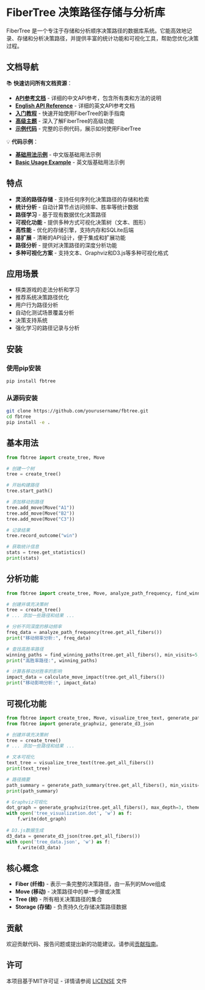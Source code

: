 ﻿# FiberTree 决策路径存储与分析库

FiberTree 是一个专注于存储和分析顺序决策路径的数据库系统。它能高效地记录、存储和分析决策路径，并提供丰富的统计功能和可视化工具，帮助您优化决策过程。

## 文档导航

📚 **快速访问所有文档资源**：

- **[API参考文档](docs/api_reference.md)** - 详细的中文API参考，包含所有类和方法的说明
- **[English API Reference](docs/en/api_reference.md)** - 详细的英文API参考文档
- **[入门教程](docs/tutorials/getting_started.md)** - 快速开始使用FiberTree的新手指南
- **[高级主题](docs/tutorials/advanced_topics.md)** - 深入了解FiberTree的高级功能
- **[示例代码](examples/)** - 完整的示例代码，展示如何使用FiberTree

💡 **代码示例**：
- **[基础用法示例](examples/correct_usage.py)** - 中文版基础用法示例
- **[Basic Usage Example](examples/correct_usage_en.py)** - 英文版基础用法示例

## 特点

- **灵活的路径存储** - 支持任何序列化决策路径的存储和检索
- **统计分析** - 自动计算节点访问频率、胜率等统计数据
- **路径学习** - 基于现有数据优化决策路径
- **可视化功能** - 提供多种方式可视化决策树（文本、图形）
- **高性能** - 优化的存储引擎，支持内存和SQLite后端
- **易扩展** - 清晰的API设计，便于集成和扩展功能
- **路径分析** - 提供对决策路径的深度分析功能
- **多种可视化方案** - 支持文本、Graphviz和D3.js等多种可视化格式

## 应用场景

- 棋类游戏的走法分析和学习
- 推荐系统决策路径优化
- 用户行为路径分析
- 自动化测试场景覆盖分析
- 决策支持系统
- 强化学习的路径记录与分析

## 安装

### 使用pip安装

```bash
pip install fbtree
```

### 从源码安装

```bash
git clone https://github.com/yourusername/fbtree.git
cd fbtree
pip install -e .
```

## 基本用法

```python
from fbtree import create_tree, Move

# 创建一个树
tree = create_tree()

# 开始构建路径
tree.start_path()

# 添加移动到路径
tree.add_move(Move("A1"))
tree.add_move(Move("B2"))
tree.add_move(Move("C3"))

# 记录结果
tree.record_outcome("win")

# 获取统计信息
stats = tree.get_statistics()
print(stats)
```

## 分析功能

```python
from fbtree import create_tree, Move, analyze_path_frequency, find_winning_paths, calculate_move_impact

# 创建并填充决策树
tree = create_tree()
# ... 添加一些路径和结果 ...

# 分析不同深度的移动频率
freq_data = analyze_path_frequency(tree.get_all_fibers())
print("移动频率分析:", freq_data)

# 查找高胜率路径
winning_paths = find_winning_paths(tree.get_all_fibers(), min_visits=5, min_win_rate=0.6)
print("高胜率路径:", winning_paths)

# 计算各移动对胜率的影响
impact_data = calculate_move_impact(tree.get_all_fibers())
print("移动影响分析:", impact_data)
```

## 可视化功能

```python
from fbtree import create_tree, Move, visualize_tree_text, generate_path_summary
from fbtree import generate_graphviz, generate_d3_json

# 创建并填充决策树
tree = create_tree()
# ... 添加一些路径和结果 ...

# 文本可视化
text_tree = visualize_tree_text(tree.get_all_fibers())
print(text_tree)

# 路径摘要
path_summary = generate_path_summary(tree.get_all_fibers(), min_visits=3)
print(path_summary)

# Graphviz可视化
dot_graph = generate_graphviz(tree.get_all_fibers(), max_depth=3, theme='light')
with open('tree_visualization.dot', 'w') as f:
    f.write(dot_graph)
    
# D3.js数据生成
d3_data = generate_d3_json(tree.get_all_fibers())
with open('tree_data.json', 'w') as f:
    f.write(d3_data)
```

## 核心概念

- **Fiber (纤维)** - 表示一条完整的决策路径，由一系列的Move组成
- **Move (移动)** - 决策路径中的单一步骤或决策
- **Tree (树)** - 所有相关决策路径的集合
- **Storage (存储)** - 负责持久化存储决策路径数据

## 贡献

欢迎贡献代码、报告问题或提出新的功能建议。请参阅[贡献指南](CONTRIBUTING.md)。

## 许可

本项目基于MIT许可证 - 详情请参阅 [LICENSE](LICENSE) 文件 
